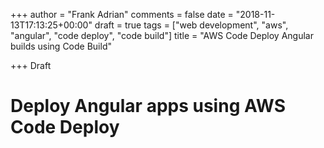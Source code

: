 +++
author = "Frank Adrian"
comments = false
date = "2018-11-13T17:13:25+00:00"
draft = true
tags = ["web development", "aws", "angular", "code deploy", "code build"]
title = "AWS Code Deploy Angular builds using Code Build"

+++
Draft

# Deploy Angular apps using AWS Code Deploy

